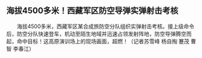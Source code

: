 ## 海拔4500多米！西藏军区防空导弹实弹射击考核
　　海拔4500多米，西藏军区某合成旅防空分队组织实弹射击考核。接上级命令后，防空分队快速登车，机动至陌生地域并迅速占领发射阵地，防空导弹腾空而起，命中目标！这高原演训场上的现场画面，超燃！（记者苏雪峰 杨自掏 蹇茂 曹智 李春江） 

